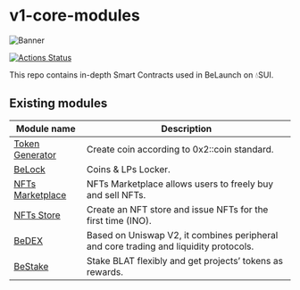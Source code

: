 # v1-core-modules

![Banner](https://belaunch.infura-ipfs.io/ipfs/QmTMWmowbnEyE755YFg1KERc7nzMo7gc9AHf4RxaunoKfY)

[![Actions Status](https://github.com/Uniswap/uniswap-v2-core/workflows/CI/badge.svg)](https://github.com/Uniswap/uniswap-v2-core/actions)

This repo contains in-depth Smart Contracts used in BeLaunch on 💧SUI.

## Existing modules

| Module name                                                          | Description                                                                                                                |
| --------------------------------------------------------------------- | -------------------------------------------------------------------------------------------------------------------------- |
| [Token Generator](./SUI_MOVE/coins)                                   | Create coin according to 0x2::coin standard.                                                                               |
| [BeLock](./SUI_MOVE/locked)                                           | Coins & LPs Locker.                                                                                                        |
| [NFTs Marketplace](./SUI_MOVE/marketplace)                            | NFTs Marketplace allows users to freely buy and sell NFTs.                                                                 |
| [NFTs Store](./SUI_MOVE/store)                                        | Create an NFT store and issue NFTs for the first time (INO).                                                               |
| [BeDEX](./SUI_MOVE/swap)                                              | Based on Uniswap V2, it combines peripheral and core trading and liquidity protocols.                                      |
| [BeStake](./SUI_MOVE/stake)                                           | Stake BLAT flexibly and get projects’ tokens as rewards.                                                                   |
